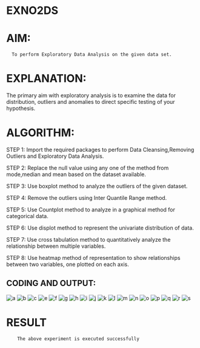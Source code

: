 # EXNO2DS
# AIM:
      To perform Exploratory Data Analysis on the given data set.
      
# EXPLANATION:
  The primary aim with exploratory analysis is to examine the data for distribution, outliers and anomalies to direct specific testing of your hypothesis.
  
# ALGORITHM:
STEP 1: Import the required packages to perform Data Cleansing,Removing Outliers and Exploratory Data Analysis.

STEP 2: Replace the null value using any one of the method from mode,median and mean based on the dataset available.

STEP 3: Use boxplot method to analyze the outliers of the given dataset.

STEP 4: Remove the outliers using Inter Quantile Range method.

STEP 5: Use Countplot method to analyze in a graphical method for categorical data.

STEP 6: Use displot method to represent the univariate distribution of data.

STEP 7: Use cross tabulation method to quantitatively analyze the relationship between multiple variables.

STEP 8: Use heatmap method of representation to show relationships between two variables, one plotted on each axis.

## CODING AND OUTPUT:

![a](https://github.com/user-attachments/assets/cd6d4105-febc-4e3f-89a2-28bcfab14bfa)
![b](https://github.com/user-attachments/assets/ec4581ae-75a6-49e8-a2e3-77e9ac49fe59)
![c](https://github.com/user-attachments/assets/3d76d11a-2953-463c-bd98-c6e95ab8895c)
![e](https://github.com/user-attachments/assets/d4300656-b417-4246-be47-fca374c94ae1)
![f](https://github.com/user-attachments/assets/ccd08b0c-41a6-4987-a72b-9dea46d24302)
![g](https://github.com/user-attachments/assets/29202538-870d-42f0-a123-b59aed32cb65)
![h](https://github.com/user-attachments/assets/f2a46138-37d6-4c72-a698-c5dffc75d487)
![i](https://github.com/user-attachments/assets/59ac2d10-343b-4640-b319-dbc974171676)
![j](https://github.com/user-attachments/assets/b7b315b1-d1a2-4ce7-8db7-498f190160ff)
![k](https://github.com/user-attachments/assets/27230e68-3856-41f7-833e-5cffd2f484f3)
![l](https://github.com/user-attachments/assets/5a70758b-784f-4d6a-b780-c50cd26b53df)
![m](https://github.com/user-attachments/assets/85226750-b93d-4b65-91f2-606a5ea85a8b)
![n](https://github.com/user-attachments/assets/799477df-fe3b-417b-b779-d8a21ea0f846)
![o](https://github.com/user-attachments/assets/63282c3d-dd25-4a8d-9667-a64c5d226f4f)
![p](https://github.com/user-attachments/assets/1c99563d-e1b1-4a6b-92cc-ec434efb46c0)
![q](https://github.com/user-attachments/assets/cea33394-c8ac-4577-bf33-361a2a45760c)
![r](https://github.com/user-attachments/assets/f7a60a19-dd72-4533-af95-3a1c78300068)
![s](https://github.com/user-attachments/assets/6353f25f-1cec-41bc-bef4-72f33e350f60)



# RESULT
        The above experiment is executed successfully
